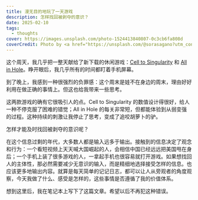 ```yaml
---
title: 漫无目的地玩了一天游戏
description: 怎样找回被剥夺的意识？
date: 2025-02-10
tags:
  - thoughts
cover: https://images.unsplash.com/photo-1524413840807-0c3cb6fa808d
coverCredit: Photo by <a href="https://unsplash.com/@sorasagano?utm_content=creditCopyText&utm_medium=referral&utm_source=unsplash">Sora Sagano</a> on <a href="https://unsplash.com/photos/canal-between-cherry-blossom-trees-8sOZJ8JF0S8?utm_content=creditCopyText&utm_medium=referral&utm_source=unsplash">Unsplash</a>
---
```

这个周天，我几乎把一整天献给了新下载的休闲游戏：[Cell to Singularity](https://celltosingularity.com/) 和 [All in Hole](https://play.google.com/store/apps/details?id=com.homagames.studio.allinhole&hl=en_SG)。睁开眼后，我几乎所有的时间都盯着手机屏幕。

到了晚上，我感到一种很强烈的负罪感：这个周末是娃不在身边的周末，理由好好利用在做正确的事情上。但这也给我带来一些思考。

这两款游戏的确有它很吸引人的点。Cell to Singularity 的数值设计得很好，给人一种不停克服了困难的错觉；All in Hole 的每关非常短，但都能体验到从弱变强的过程。这种持续的刺激让我停止了思考，变成了追咬胡萝卜的驴。

怎样才能及时找回被剥夺的意识呢？

在这个信息过剩的年代，大多数人都是输入远多于输出。接触到的信息决定了观念和行为：一个看短视频上天天喊大国崛起的人，会相信中国已经远远把美国甩在身后；一个手机上装了很多游戏的人，一拿起手机也很容易就打开游戏。如果想找回人的主体性，那必然需要减少无意识的输入，而是精细地选择接受怎样的信息。也应该更多地输出内容。就算是每天简单的记记日志，都可以让人从旁观者的角度观察，今天我做了什么、感受是怎样的，这些事情是否遵循了我的价值体系。

想到这里后，我在笔记本上写下了这篇文章。希望以后不再犯这种错误。